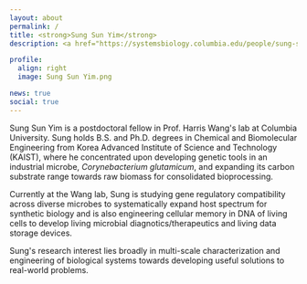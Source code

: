 ```yaml
---
layout: about
permalink: /
title: <strong>Sung Sun Yim</strong>
description: <a href="https://systemsbiology.columbia.edu/people/sung-sun-yim">Postdoctoral Fellow at Columbia University</a> | Systems & Synthetic Biology

profile:
  align: right
  image: Sung Sun Yim.png

news: true
social: true
---
```


Sung Sun Yim is a postdoctoral fellow in Prof. Harris Wang's lab at Columbia University. Sung holds B.S. and Ph.D. degrees in Chemical and Biomolecular Engineering from Korea Advanced Institute of Science and Technology (KAIST), where he concentrated upon developing genetic tools in an industrial microbe, <i>Corynebacterium glutamicum</i>, and expanding its carbon substrate range towards raw biomass for consolidated bioprocessing.

Currently at the Wang lab, Sung is studying gene regulatory compatibility across diverse microbes to systematically expand host spectrum for synthetic biology and is also engineering cellular memory in DNA of living cells to develop living microbial diagnotics/therapeutics and living data storage devices.

Sung's research interest lies broadly in multi-scale characterization and engineering of biological systems towards developing useful solutions to real-world problems.